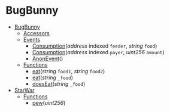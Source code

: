 # BugBunny
* [BugBunny](#bugbunny)
  * [Accessors](#accessors)
  * [Events](#events)
    * [Consumption](#consumption-address-indexed-feeder-string-food)(*address* indexed `feeder`, *string* `food`)
    * [Consumption](#consumption-address-indexed-payer-uint256-amount)(*address* indexed `payer`, *uint256* `amount`)
    * [AnonEvent](#anonevent)()
  * [Functions](#functions)
    * [eat](#eat-string-food1-string-food2)(*string* `food1`, *string* `food2`)
    * [eat](#eat-string-_food)(*string* `_food`)
    * [doesEat](#doeseat-string-_food)(*string* `_food`)
* [StarWar](#starwar)
  * [Functions](#functions)
    * [pew](#pew-uint256)(*uint256*)

